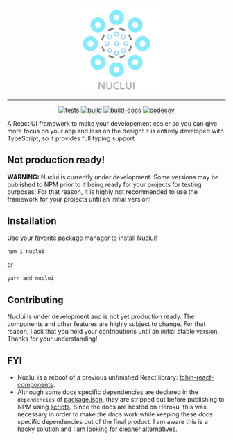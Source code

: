 <p align="center">
    <a href="http://nuclui.chintristan.io/">
        <img src="docs/public/assets/images/logo-name.png" alt="Nuclui Logo" width="200" />
    </a>
</p>

---

<div align="center">

[![tests](https://github.com/maxijonson/nuclui/workflows/tests/badge.svg)](https://github.com/maxijonson/nuclui/actions?query=workflow%3Atests)
[![build](https://github.com/maxijonson/nuclui/workflows/build/badge.svg)](https://github.com/maxijonson/nuclui/actions?query=workflow%3Abuild)
[![build-docs](https://github.com/maxijonson/nuclui/workflows/build-docs/badge.svg)](https://github.com/maxijonson/nuclui/actions?query=workflow%3Abuild-docs)
[![codecov](https://codecov.io/gh/maxijonson/nuclui/branch/master/graph/badge.svg)](https://codecov.io/gh/maxijonson/nuclui)

</div>

A React UI framework to make your developement easier so you can give more focus on your app and less on the design! It is entirely developed with TypeScript, so it provides full typing support.

## Not production ready!

**WARNING:** Nuclui is currently under development. Some versions may be published to NPM prior to it being ready for your projects for testing purposes! For that reason, it is highly not recommended to use the framework for your projects until an initial version!

## Installation

Use your favorite package manager to install Nuclui!

```bash
npm i nuclui
```

or

```bash
yarn add nuclui
```

## Contributing

Nuclui is under development and is not yet production ready. The components and other features are highly subject to change. For that reason, I ask that you hold your contributions until an initial stable version. Thanks for your understanding!

## FYI

-   Nuclui is a reboot of a previous unfinished React library: [tchin-react-components](https://github.com/maxijonson/tchin-react-components).
-   Although some docs specific dependencies are declared in the `dependencies` of [package.json](./package.json), they are stripped out before publishing to NPM using [scripts](./scripts/prepublishOnly.js). Since the docs are hosted on Heroku, this was necessary in order to make the docs work while keeping these docs specific dependencies out of the final product. I am aware this is a hacky solution and [I am looking for cleaner alternatives](https://stackoverflow.com/questions/62460197/how-do-you-exclude-certain-dependencies-from-being-published-with-npm).
